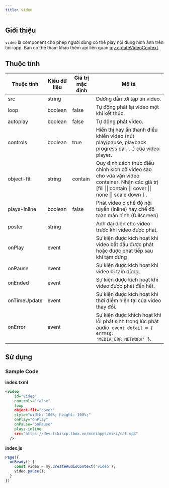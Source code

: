 ```yaml
---
title: video
---
```


## Giới thiệu

`video` là component cho phép người dùng có thể play nội dung hình ảnh trên tini-app. Bạn có thể tham khảo thêm api liên quan [my.createVideoContext](/docs/api/media/create-video-context).

## Thuộc tính

| Thuộc tính   | Kiểu dữ liệu | Giá trị mặc định | Mô tả                                                                                                                                                       |
| ------------ | ------------ | ---------------- | ----------------------------------------------------------------------------------------------------------------------------------------------------------- |
| src          | string       |                  | Đường dẫn tới tập tin video.                                                                                                                                |
| loop         | boolean      | false            | Tự động phát lại video một khi kết thúc.                                                                                                                    |
| autoplay     | boolean      | false            | Tự động phát video.                                                                                                                                         |
| controls     | boolean      | true             | Hiển thị hay ẩn thanh điều khiển video  (nút play/pause, playback progress bar, ...) của video player.                                                      |
| object-fit   | string       | contain          | Quy định cách thức điều chỉnh kích cỡ video sao cho vừa vặn video container. Nhận các giá trị [fill  \|\| contain  \|\| cover \|\| none \|\| scale down ] . |
| plays-inline | boolean      | false            | Phát video ở chế độ nội tuyến (inline) hay chế độ toàn màn hình (fullscreen)                                                                                |
| poster       | string       |                  | Ảnh đại diện cho video trước khi video được phát.                                                                                                           |
| onPlay       | event        |                  | Sự kiện được kích hoạt khi video bắt đầu được phát hoặc được phát  tiếp sau khi tạm dừng                                                                    |
| onPause      | event        |                  | Sự kiện được kích hoạt khi video bị tạm dừng.                                                                                                               |
| onEnded      | event        |                  | Sự kiện được kích hoạt khi video được phát đến hết.                                                                                                         |
| onTimeUpdate | event        |                  | Sự kiện được kích hoạt khi thời điểm hiện tại của video thay đổi.                                                                                           |
| onError      | event        |                  | Sự kiện được khích hoạt khi lỗi phát sinh trong lúc phát audio. `event.detail = { errMsg: 'MEDIA_ERR_NETWORK' }`.                                           |

## Sử dụng

### Sample Code

**index.txml**

```xml
<video
    id="video"
    controls="false"
    loop
    object-fit="cover"
    style="width: 100%; height: 100%;"
    onPlay="onPlay"
    onPause="onPause"
    plays-inline
    src="https://dev-tikiscp.tbox.vn/miniapps/miki/cat.mp4"
  />
```

**index.js**

```js
Page({
  onReady() {
    const video = my.createAudioContext('video');
    video.pause();
  }
})
```

